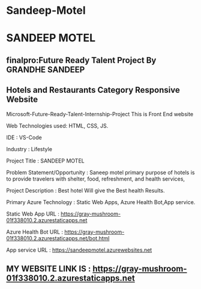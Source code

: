 # Sandeep-Motel
# SANDEEP MOTEL
## finalpro:Future Ready Talent Project By GRANDHE SANDEEP
##   Hotels and Restaurants Category Responsive Website

Microsoft-Future-Ready-Talent-Internship-Project This is Front End website

Web Technologies used: HTML, CSS, JS.

IDE           : VS-Code

Industry      : Lifestyle

Project Title : SANDEEP MOTEL

Problem Statement/Opportunity :  Saneep motel primary purpose of hotels is to provide travelers with shelter, food, refreshment, and health  services,

Project Description           :  Best hotel Will give the Best health Results.

Primary Azure Technology      :  Static Web Apps, Azure Health Bot,App service.

Static Web App URL : https://gray-mushroom-01f338010.2.azurestaticapps.net

Azure Health Bot URL : https://gray-mushroom-01f338010.2.azurestaticapps.net/bot.html

App service URL : https://sandeepmotel.azurewebsites.net

## MY WEBSITE LINK IS : https://gray-mushroom-01f338010.2.azurestaticapps.net
